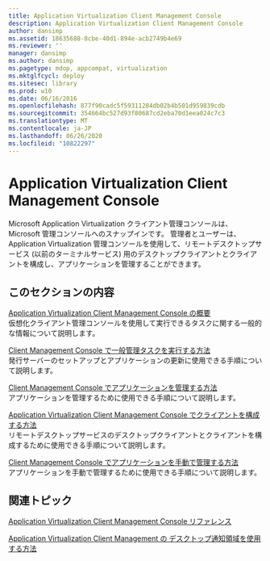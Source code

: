 ```yaml
---
title: Application Virtualization Client Management Console
description: Application Virtualization Client Management Console
author: dansimp
ms.assetid: 18635688-8cbe-40d1-894e-acb2749b4e69
ms.reviewer: ''
manager: dansimp
ms.author: dansimp
ms.pagetype: mdop, appcompat, virtualization
ms.mktglfcycl: deploy
ms.sitesec: library
ms.prod: w10
ms.date: 06/16/2016
ms.openlocfilehash: 877f90cadc5f59311284db02b4b501d959839cdb
ms.sourcegitcommit: 354664bc527d93f80687cd2eba70d1eea024c7c3
ms.translationtype: MT
ms.contentlocale: ja-JP
ms.lasthandoff: 06/26/2020
ms.locfileid: "10822297"
---
```

# Application Virtualization Client Management Console


Microsoft Application Virtualization クライアント管理コンソールは、Microsoft 管理コンソールへのスナップインです。 管理者とユーザーは、Application Virtualization 管理コンソールを使用して、リモートデスクトップサービス (以前のターミナルサービス) 用のデスクトップクライアントとクライアントを構成し、アプリケーションを管理することができます。

## このセクションの内容


<a href="" id="application-virtualization-client-management-console-overview"></a>[Application Virtualization Client Management Console の概要](application-virtualization-client-management-console-overview.md)  
仮想化クライアント管理コンソールを使用して実行できるタスクに関する一般的な情報について説明します。

<a href="" id="how-to-perform-general-administrative-tasks-in-the-client-management-console"></a>[Client Management Console で一般管理タスクを実行する方法](how-to-perform-general-administrative-tasks-in-the-client-management-console.md)  
発行サーバーのセットアップとアプリケーションの更新に使用できる手順について説明します。

<a href="" id="how-to-manage-applications-in-the-client-management-console"></a>[Client Management Console でアプリケーションを管理する方法](how-to-manage-applications-in-the-client-management-console.md)  
アプリケーションを管理するために使用できる手順について説明します。

<a href="" id="how-to-configure-the-client-in-the-application-virtualization-client-management-console"></a>[Application Virtualization Client Management Console でクライアントを構成する方法](how-to-configure-the-client-in-the-application-virtualization-client-management-console.md)  
リモートデスクトップサービスのデスクトップクライアントとクライアントを構成するために使用できる手順について説明します。

<a href="" id="how-to-manually-manage-applications-in-the-client-management-console"></a>[Client Management Console でアプリケーションを手動で管理する方法](how-to-manually-manage-applications-in-the-client-management-console.md)  
アプリケーションを手動で管理するために使用できる手順について説明します。

## 関連トピック


[Application Virtualization Client Management Console リファレンス](application-virtualization-client-management-console-reference.md)

[Application Virtualization Client Management の デスクトップ通知領域を使用する方法](how-to-use-the-desktop-notification-area-for-application-virtualization-client-management.md)

 

 





